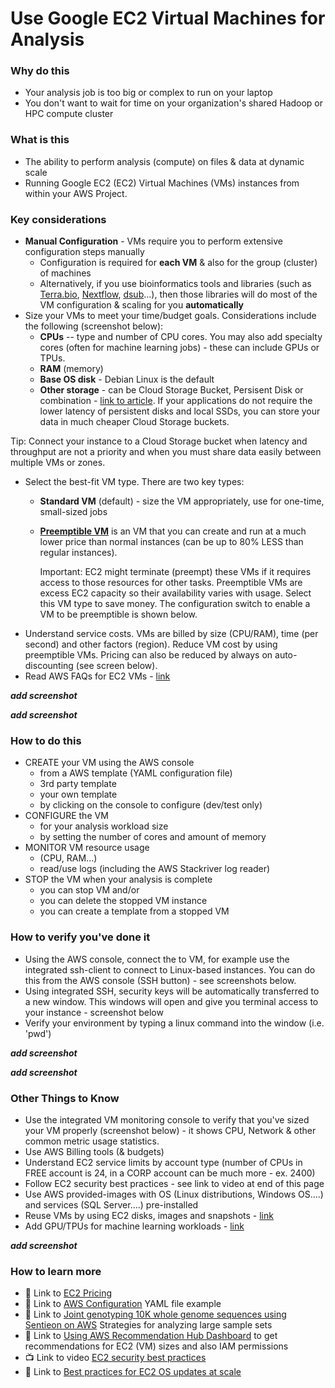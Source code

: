 # Use Google EC2 Virtual Machines for Analysis 

### Why do this
 - Your analysis job is too big or complex to run on your laptop
 - You don't want to wait for time on your organization's shared Hadoop or HPC compute cluster

### What is this
 - The ability to perform analysis (compute) on files & data at dynamic scale 
 - Running Google EC2 (EC2) Virtual Machines (VMs) instances from within your AWS Project.

### Key considerations
 - **Manual Configuration** - VMs require you to perform extensive configuration steps manually
    - Configuration is required for **each VM** & also for the group (cluster) of machines
    - Alternatively, if you use bioinformatics tools and libraries (such as [Terra.bio](https://github.com/lynnlangit/AWS-for-bioinformatics/blob/master/2_Virtual_Machines_%26_Docker_Containers/3_Use_Terra.bio_Notebooks.md), [Nextflow](https://github.com/lynnlangit/AWS-for-bioinformatics/blob/master/2_Virtual_Machines_%26_Docker_Containers/9a_Use_Nextflow_for_Pipelines.md), [dsub](https://github.com/lynnlangit/AWS-for-bioinformatics/blob/master/2_Virtual_Machines_%26_Docker_Containers/9b_Use_dsub_for_Pipelines.md)...), then those libraries will do most of the VM configuration & scaling for you **automatically**  
 - Size your VMs to meet your time/budget goals.  Considerations include the following (screenshot below):  
      - **CPUs** -- type and number of CPU cores.  You may also add specialty cores (often for machine learning jobs) - these can include GPUs or TPUs.
      - **RAM** (memory)
      - **Base OS disk** - Debian Linux is the default
      - **Other storage** - can be Cloud Storage Bucket, Persisent Disk or combination - [link to article](https://cloud.google.com/compute/docs/disks/). If your applications do not require the lower latency of persistent disks and local SSDs, you can store your data in much cheaper Cloud Storage buckets.

Tip: Connect your instance to a Cloud Storage bucket when latency and throughput are not a priority and when you must share data easily between multiple VMs or zones.
- Select the best-fit VM type.  There are two key types:
    - **Standard VM** (default) - size the VM appropriately, use for one-time, small-sized jobs
    - **[Preemptible VM](https://cloud.google.com/compute/docs/instances/preemptible)** is an VM that you can create and run at a much lower price than normal instances (can be up to 80% LESS than regular instances). 
    
      Important: EC2 might terminate (preempt) these VMs if it requires access to those resources for other tasks. Preemptible VMs are excess EC2 capacity so their availability varies with usage. Select this VM type to save money.  The configuration switch to enable a VM to be preemptible is shown below.
 - Understand service costs. VMs are billed by size (CPU/RAM), time (per second) and other factors (region).  Reduce VM cost by using preemptible VMs.  Pricing can also be reduced by always on auto-discounting (see screen below).
 - Read AWS FAQs for EC2 VMs - [link](https://cloud.google.com/compute/docs/faq)

***add screenshot***

 ***add screenshot***

### How to do this
 - CREATE your VM using the AWS console
    - from a AWS template (YAML configuration file)
    - 3rd party template 
    - your own template 
    - by clicking on the console to configure (dev/test only)
 - CONFIGURE the VM 
    - for your analysis workload size
    - by setting the number of cores and amount of memory
 - MONITOR VM resource usage
    - (CPU, RAM...)
    - read/use logs (including the AWS Stackriver log reader)
 - STOP the VM when your analysis is complete
    - you can stop VM and/or
    - you can delete the stopped VM instance
    - you can create a template from a stopped VM


### How to verify you've done it
 - Using the AWS console, connect the to VM, for example use the integrated ssh-client to connect to Linux-based instances.  You can do this from the AWS console (SSH button) - see screenshots below.  
 - Using integrated SSH, security keys will be automatically transferred to a new window. This windows will open and give you terminal access to your instance - screenshot below
 - Verify your environment by typing a linux command into the window (i.e. 'pwd')

***add screenshot***

 ***add screenshot***

### Other Things to Know
 - Use the integrated VM monitoring console to verify that you've sized your VM properly (screenshot below) - it shows CPU, Network & other common metric usage statistics.
 - Use AWS Billing tools (& budgets)
 - Understand EC2 service limits by account type (number of CPUs in FREE account is 24, 
  in a CORP account can be much more - ex. 2400)
 - Follow EC2 security best practices - see link to video at end of this page
 - Use AWS provided-images with OS (Linux distributions, Windows OS....) and services (SQL Server....) pre-installed
 - Reuse VMs by using EC2 disks, images and snapshots - [link](https://cloud.google.com/compute/docs/instances/)
 - Add GPU/TPUs for machine learning workloads - [link](https://cloud.google.com/compute/docs/gpus/add-gpus)

 ***add screenshot***

### How to learn more
 - 📘 Link to [EC2 Pricing](https://cloud.google.com/compute/pricing#machinetype)
 - 📘 Link to [AWS Configuration](https://cloud.google.com/deployment-manager/docs/configuration/create-basic-configuration) YAML file example
 - 📘 Link to [Joint genotyping 10K whole genome sequences using Sentieon on AWS](https://blog.dnastack.com/joint-genotyping-10k-whole-genome-sequences-using-sentieon-on-google-cloud-strategies-for-7ac77645d96d) Strategies for analyzing large sample sets
 - 📘 Link to [Using AWS Recommendation Hub Dashboard](https://cloud.google.com/recommender/docs/recommendation-hub/getting-started) to get recommendations for EC2 (VM) sizes and also IAM permissions
 - 📺 Link to video [EC2 security best practices](https://www.youtube.com/watch?v=qDyjE1fIqkk)
 - 📘 Link to [Best practices for EC2 OS updates at scale](https://cloud.google.com/blog/products/management-tools/best-practices-for-os-patch-management-on-compute-engine)
